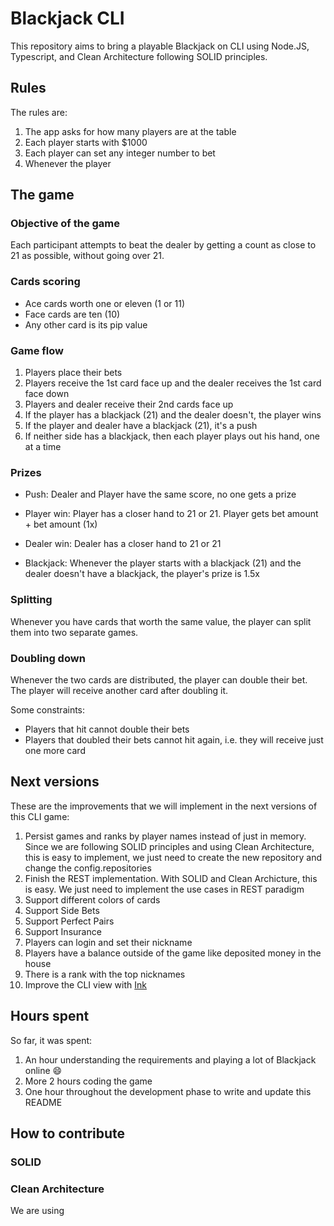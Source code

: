 # Blackjack CLI

This repository aims to bring a playable Blackjack on CLI using Node.JS, Typescript, and Clean Architecture following SOLID principles.

## Rules

The rules are:

1. The app asks for how many players are at the table
2. Each player starts with $1000
3. Each player can set any integer number to bet
4. Whenever the player

## The game

### Objective of the game

Each participant attempts to beat the dealer by getting a count as close to 21 as possible, without going over 21.

### Cards scoring

- Ace cards worth one or eleven (1 or 11)
- Face cards are ten (10)
- Any other card is its pip value

### Game flow

1. Players place their bets
2. Players receive the 1st card face up and the dealer receives the 1st card face down
3. Players and dealer receive their 2nd cards face up
4. If the player has a blackjack (21) and the dealer doesn't, the player wins
5. If the player and dealer have a blackjack (21), it's a push
6. If neither side has a blackjack, then each player plays out his hand, one at a time

### Prizes

- Push: Dealer and Player have the same score, no one gets a prize
- Player win: Player has a closer hand to 21 or 21. Player gets bet amount + bet amount (1x)
- Dealer win: Dealer has a closer hand to 21 or 21

- Blackjack: Whenever the player starts with a blackjack (21) and the dealer doesn't have a blackjack, the player's prize is 1.5x

### Splitting

Whenever you have cards that worth the same value, the player can split them into two separate games.

### Doubling down

Whenever the two cards are distributed, the player can double their bet. The player will receive another card after doubling it.

Some constraints:

- Players that hit cannot double their bets
- Players that doubled their bets cannot hit again, i.e. they will receive just one more card

## Next versions

These are the improvements that we will implement in the next versions of this CLI game:

1. Persist games and ranks by player names instead of just in memory. Since we are following SOLID principles and using Clean Architecture, this is easy to implement, we just need to create the new repository and change the config.repositories
2. Finish the REST implementation. With SOLID and Clean Archicture, this is easy. We just need to implement the use cases in REST paradigm
3. Support different colors of cards
4. Support Side Bets
5. Support Perfect Pairs
6. Support Insurance
7. Players can login and set their nickname
8. Players have a balance outside of the game like deposited money in the house
9. There is a rank with the top nicknames
10. Improve the CLI view with [Ink](https://www.npmjs.com/package/ink)

## Hours spent

So far, it was spent:

1. An hour understanding the requirements and playing a lot of Blackjack online 😄
2. More 2 hours coding the game
3. One hour throughout the development phase to write and update this README

## How to contribute

### SOLID

### Clean Architecture

We are using
